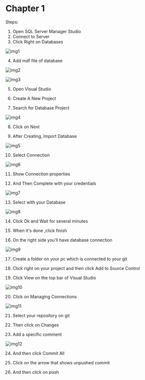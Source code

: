 # Chapter 1

Steps:

1. Open SQL Server Manager Studio
2. Connect to Server
3. Click Right on Databases

![img1](db_demo/1.png)

4. Add mdf file of database


![img2](db_demo/2.png)


![img3](db_demo/3.png)

5. Open Visual Studio

6. Create A New Project

7. Search for Database Project

![img4](db_demo/4.png)

8. Click on Next

9. After Creating, Import Database 

![img5](db_demo/5.png)

10. Select Connection

![img6](db_demo/6.png)

11. Show Connection properties

12. And Then Complete with your credentials

![img7](db_demo/7.png)

13. Select with your Database

![img8](db_demo/8.png)

14. Click Ok and Wait for several minutes

15. When it's done ,click finish

16. On the right side you'll have database connection

![img9](db_demo/9.png)

17. Create a folder on your pc which is connected to your git 

18. Click right on your project and then click Add to Source Control

19. Click View on the top bar of Visual Studio

![img10](db_demo/10.png)

20. Click on Managing Connections

![img11](db_demo/11.png)

21. Select your repository on git

22. Then click on Changes

23. Add a specific comment

![img12](db_demo/12.png)

24. And then click Commit All

25. Click on the arrow that shows unpushed commit

26. And then click on push


